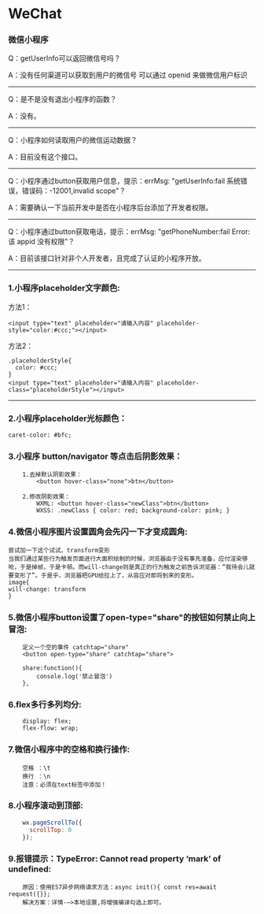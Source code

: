 # WeChat

### 微信小程序

Q：getUserInfo可以返回微信号吗？

A：没有任何渠道可以获取到用户的微信号
可以通过 openid 来做微信用户标识

---

Q：是不是没有退出小程序的函数？

A：没有。

---

Q：小程序如何读取用户的微信运动数据？

A：目前没有这个接口。

---

Q：小程序通过button获取用户信息，提示：errMsg: "getUserInfo:fail 系统错误，错误码：-12001,invalid scope"？

A：需要确认一下当前开发中是否在小程序后台添加了开发者权限。

---

Q：小程序通过button获取电话，提示：errMsg: "getPhoneNumber:fail Error: 该 appid 没有权限"？

A：目前该接口针对非个人开发者，且完成了认证的小程序开放。

---

### 1.小程序placeholder文字颜色:

方法1：
```
<input type="text" placeholder="请输入内容" placeholder-style="color:#ccc;"></input>
```

方法2：
```
.placeholderStyle{
  color: #ccc;
}
<input type="text" placeholder="请输入内容" placeholder-class="placeholderStyle"></input>
```

---

### 2.小程序placeholder光标颜色：

```
caret-color: #bfc;
```

### 3.小程序 button/navigator 等点击后阴影效果：

```
    1.去掉默认阴影效果：
        <button hover-class="none">btn</button>

    2.修改阴影效果：
        WXML: <button hover-class="newClass">btn</button>
        WXSS: .newClass { color: red; background-color: pink; }
```

### 4.微信小程序图片设置圆角会先闪一下才变成圆角:
```
尝试加一下这个试试，transform变形
当我们通过某些行为触发页面进行大面积绘制的时候，浏览器由于没有事先准备，应付渲染够呛，于是掉帧，于是卡顿。而will-change则是真正的行为触发之前告诉浏览器：“我待会儿就要变形了”。于是乎，浏览器把GPU给拉上了，从容应对即将到来的变形。
image{
will-change: transform
}
```

### 5.微信小程序button设置了open-type="share"的按钮如何禁止向上冒泡:
```
    定义一个空的事件 catchtap="share"
    <button open-type="share" catchtap="share">
    
    share:function(){
        console.log('禁止冒泡')
    },
```

### 6.flex多行多列均分:
```
    display: flex;
    flex-flow: wrap;
```

### 7.微信小程序中的空格和换行操作:
```
    空格 ：\t
    换行 ：\n 
    注意：必须在text标签中添加！
```

### 8.小程序滚动到顶部:

```js
    wx.pageScrollTo({
      scrollTop: 0
    });
```

### 9.报错提示：TypeError: Cannot read property ‘mark’ of undefined:

```
    原因：使用ES7异步网络请求方法：async init(){ const res=await request({}};
    解决方案：详情-—>本地设置,将增强编译勾选上即可。
```